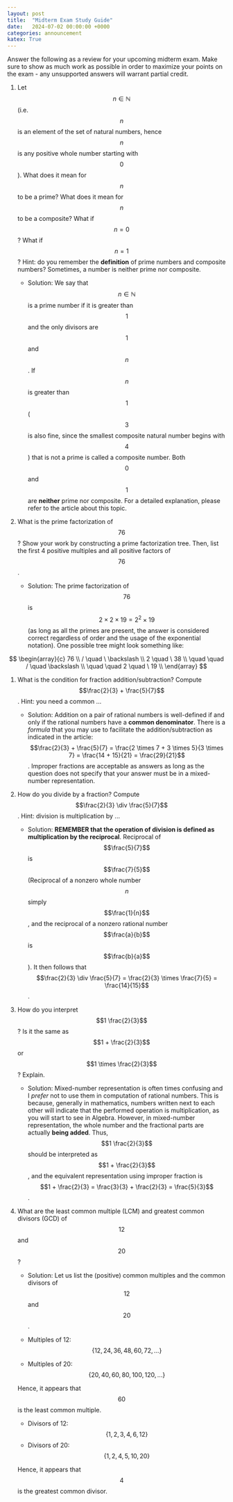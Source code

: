 ```yaml
---
layout: post
title:  "Midterm Exam Study Guide"
date:   2024-07-02 00:00:00 +0000
categories: announcement
katex: True
---
```


Answer the following as a review for your upcoming midterm exam. Make sure to show as much work as possible in order to maximize your points on the exam - any unsupported answers will warrant partial credit.

1. Let $$n \in \mathbb{N}$$ (i.e. $$n$$ is an element of the set of natural numbers, hence $$n$$ is any positive whole number starting with $$0$$). What does it mean for $$n$$ to be a prime? What does it mean for $$n$$ to be a composite? What if $$n = 0$$? What if $$n = 1$$? Hint: do you remember the **definition** of prime numbers and composite numbers? Sometimes, a number is neither prime nor composite.

    * Solution: We say that $$n \in \mathbb{N}$$ is a prime number if it is greater than $$1$$ and the only divisors are $$1$$ and $$n$$. If $$n$$ is greater than $$1$$ ($$3$$ is also fine, since the smallest composite natural number begins with $$4$$) that is not a prime is called a composite number. Both $$0$$ and $$1$$ are **neither** prime nor composite. For a detailed explanation, please refer to the article about this topic.

1. What is the prime factorization of $$76$$? Show your work by constructing a prime factorization tree. Then, list the first 4 positive multiples and all positive factors of $$76$$. 

    * Solution: The prime factorization of $$76$$ is $$2 \times 2 \times 19 = 2^2 \times 19$$ (as long as all the primes are present, the answer is considered correct regardless of order and the usage of the exponential notation). One possible tree might look something like:

$$
\begin{array}{c}
    76 \\
    / \quad \ \backslash \\
    2 \quad \ 38 \\
    \quad \quad / \quad \backslash \\
    \quad \quad 2 \quad \ 19 \\
\end{array}
$$

1. What is the condition for fraction addition/subtraction? Compute $$\frac{2}{3} + \frac{5}{7}$$. Hint: you need a common ...

    * Solution: Addition on a pair of rational numbers is well-defined if and only if the rational numbers have a **common denominator**. There is a _formula_ that you may use to facilitate the addition/subtraction as indicated in the article: $$\frac{2}{3} + \frac{5}{7} = \frac{2 \times 7 + 3 \times 5}{3 \times 7} = \frac{14 + 15}{21} = \frac{29}{21}$$. Improper fractions are acceptable as answers as long as the question does not specify that your answer must be in a mixed-number representation.

1. How do you divide by a fraction? Compute $$\frac{2}{3} \div \frac{5}{7}$$. Hint: division is multiplication by ...

    * Solution: **REMEMBER that the operation of division is defined as multiplication by the reciprocal**. Reciprocal of $$\frac{5}{7}$$ is $$\frac{7}{5}$$ (Reciprocal of a nonzero whole number $$n$$ simply $$\frac{1}{n}$$, and the reciprocal of a nonzero rational number $$\frac{a}{b}$$ is $$\frac{b}{a}$$). It then follows that $$\frac{2}{3} \div \frac{5}{7} = \frac{2}{3} \times \frac{7}{5} = \frac{14}{15}$$.

1. How do you interpret $$1 \frac{2}{3}$$? Is it the same as $$1 + \frac{2}{3}$$ or $$1 \times \frac{2}{3}$$? Explain.

    * Solution: Mixed-number representation is often times confusing and I _prefer_ not to use them in computation of rational numbers. This is because, generally in mathematics, numbers written next to each other will indicate that the performed operation is multiplication, as you will start to see in Algebra. However, in mixed-number representation, the whole number and the fractional parts are actually **being added**. Thus, $$1 \frac{2}{3}$$ should be interpreted as $$1 + \frac{2}{3}$$, and the equivalent representation using improper fraction is $$1 + \frac{2}{3} = \frac{3}{3} + \frac{2}{3} = \frac{5}{3}$$.

1. What are the least common multiple (LCM) and greatest common divisors (GCD) of $$12$$ and $$20$$?

    * Solution: Let us list the (positive) common multiples and the common divisors of $$12$$ and $$20$$.

    * Multiples of 12: $$\{12, 24, 36, 48, 60, 72, ...\}$$
    * Multiples of 20: $$\{20, 40, 60, 80, 100, 120, ...\}$$
  
    Hence, it appears that $$60$$ is the least common multiple.

    * Divisors of 12: $$\{1,2,3,4,6,12\}$$
    * Divisors of 20: $$\{1,2,4,5,10,20\}$$
  
    Hence, it appears that $$4$$ is the greatest common divisor.